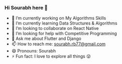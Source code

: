 ### Hi Sourabh here 👋
- 🔭 I’m currently working on My Algorithms Skills
- 🌱 I’m currently learning Data Structures & Algorithms
- 👯 I’m looking to collaborate on React Native
- 🤔 I’m looking for help with Competitive Programming
- 💬 Ask me about Flutter and Django
- 📫 How to reach me: <sourabh.rb77@gmail.com>
- 😄 Pronouns: Sourabh
- ⚡ Fun fact: I love to explore all things :stuck_out_tongue_winking_eye:
